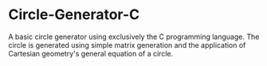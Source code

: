 # Circle-Generator-C
A basic circle generator using exclusively the C programming language. The circle is generated using simple matrix generation and the application of Cartesian geometry's general equation of a circle.
